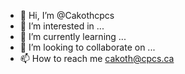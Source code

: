 - 👋 Hi, I’m @Cakothcpcs
- 👀 I’m interested in ...
- 🌱 I’m currently learning ...
- 💞️ I’m looking to collaborate on ...
- 📫 How to reach me cakoth@cpcs.ca

<!---
Cakothcpcs/Cakothcpcs is a ✨ special ✨ repository because its `README.md` (this file) appears on your GitHub profile.
You can click the Preview link to take a look at your changes.
--->
